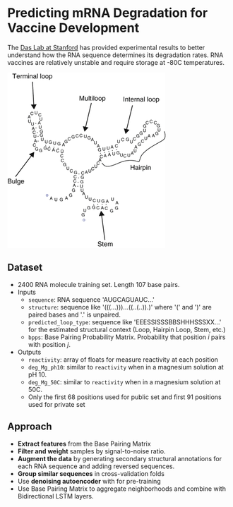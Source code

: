 # Predicting mRNA Degradation for Vaccine Development
The [Das Lab at Stanford](https://daslab.stanford.edu/) has provided experimental results to better understand how the RNA sequence determines its degradation rates. RNA vaccines are relatively unstable and require storage at -80C temperatures.  

![image.png](image.png)


## Dataset
* 2400 RNA molecule training set. Length 107 base pairs.
* Inputs
  * `sequence`: RNA sequence 'AUGCAGUAUC...'
  * `structure`: sequence like '(((...)))...((..(..)).)' where '(' and ')' are paired bases and '.' is unpaired.
  * `predicted_loop_type`: sequence like 'EEESSISSSBBSHHHSSSXX...' for the estimated structural context (Loop, Hairpin Loop, Stem, etc.)
  * `bpps`: Base Pairing Probability Matrix. Probability that position $i$ pairs with position $j$.   
* Outputs
  * `reactivity`: array of floats for measure reactivity at each position
  * `deg_Mg_ph10`: similar to `reactivity` when in a magnesium solution at pH 10.
  * `deg_Mg_50C`: similar to `reactivity` when in a magnesium solution at 50C.
  * Only the first 68 positions used for public set and first 91 positions used for private set
    

## Approach
* **Extract features** from the Base Pairing Matrix
* **Filter and weight** samples by signal-to-noise ratio.
* **Augment the data** by generating secondary structural annotations for each RNA sequence and adding reversed sequences. 
* **Group similar sequences** in cross-validation folds
* Use **denoising autoencoder** with for pre-training
* Use Base Pairing Matrix to aggregate neighborhoods and combine with Bidirectional LSTM layers.
